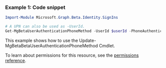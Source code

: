 ### Example 1: Code snippet

```powershellImport-Module Microsoft.Graph.Beta.Identity.SignIns

# A UPN can also be used as -UserId.
Get-MgBetaUserAuthenticationPhoneMethod -UserId $userId -PhoneAuthenticationMethodId $phoneAuthenticationMethodId
```
This example shows how to use the Update-MgBetaBetaUserAuthenticationPhoneMethod Cmdlet.
To learn about permissions for this resource, see the [permissions reference](/graph/permissions-reference).

